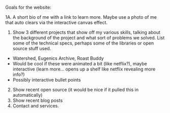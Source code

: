 Goals for the website:

1A. A short bio of me with a link to learn more. Maybe use a photo of me that auto clears via the interactive canvas effect.

1. Show 3 different projects that show off my various skills, talking about the background of the project and what sort of problems we solved. List some of the technical specs, perhaps some of the libraries or open source stuff used.

- Watershed, Eugenics Archive, Roast Buddy
- Would be cool if these were animated a bit (like netflix?), maybe interactive (learn more... opens up a shelf like netflix revealing more info?)
- Possibly interactive bullet points

2. Show recent open source (it would be nice if it pulled this in automatically)
3. Show recent blog posts
4. Contact and services.
